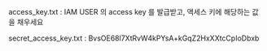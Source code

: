 access_key.txt : IAM USER 의 access key 를 발급받고, 액세스 키에 해당하는 값을 채우세요

secret_access_key.txt : BvsOE68l7XtRvW4kPYsA+kGqZ2HxXXtcCpIoDbxb